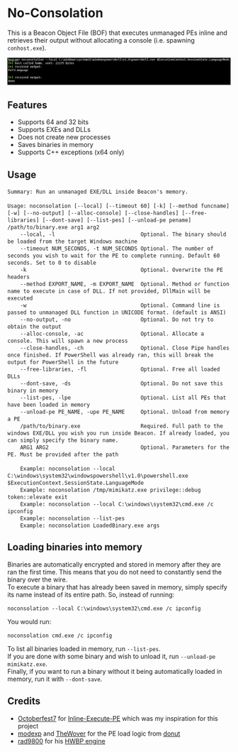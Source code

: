 # No-Consolation

This is a Beacon Object File (BOF) that executes unmanaged PEs inline and retrieves their output without allocating a console (i.e. spawning `conhost.exe`).  

![screenshot](resources/demo.png)

## Features
- Supports 64 and 32 bits
- Supports EXEs and DLLs
- Does not create new processes
- Saves binaries in memory
- Supports C++ exceptions (x64 only)

## Usage
```
Summary: Run an unmanaged EXE/DLL inside Beacon's memory.

Usage: noconsolation [--local] [--timeout 60] [-k] [--method funcname] [-w] [--no-output] [--alloc-console] [--close-handles] [--free-libraries] [--dont-save] [--list-pes] [--unload-pe pename] /path/to/binary.exe arg1 arg2
    --local, -l                           Optional. The binary should be loaded from the target Windows machine
    --timeout NUM_SECONDS, -t NUM_SECONDS Optional. The number of seconds you wish to wait for the PE to complete running. Default 60 seconds. Set to 0 to disable
    -k                                    Optional. Overwrite the PE headers
    --method EXPORT_NAME, -m EXPORT_NAME  Optional. Method or function name to execute in case of DLL. If not provided, DllMain will be executed
    -w                                    Optional. Command line is passed to unmanaged DLL function in UNICODE format. (default is ANSI)
    --no-output, -no                      Optional. Do not try to obtain the output
    --alloc-console, -ac                  Optional. Allocate a console. This will spawn a new process
    --close-handles, -ch                  Optional. Close Pipe handles once finished. If PowerShell was already ran, this will break the output for PowerShell in the future
    --free-libraries, -fl                 Optional. Free all loaded DLLs
    --dont-save, -ds                      Optional. Do not save this binary in memory
    --list-pes, -lpe                      Optional. List all PEs that have been loaded in memory
    --unload-pe PE_NAME, -upe PE_NAME     Optional. Unload from memory a PE
    /path/to/binary.exe                   Required. Full path to the windows EXE/DLL you wish you run inside Beacon. If already loaded, you can simply specify the binary name.
    ARG1 ARG2                             Optional. Parameters for the PE. Must be provided after the path

    Example: noconsolation --local C:\windows\system32\windowspowershell\v1.0\powershell.exe $ExecutionContext.SessionState.LanguageMode
    Example: noconsolation /tmp/mimikatz.exe privilege::debug token::elevate exit
    Example: noconsolation --local C:\windows\system32\cmd.exe /c ipconfig
    Example: noconsolation --list-pes
    Example: noconsolation LoadedBinary.exe args
```

## Loading binaries into memory
Binaries are automatically encrypted and stored in memory after they are ran the first time. This means that you do not need to constantly send the binary over the wire.  
To execute a binary that has already been saved in memory, simply specify its name instead of its entire path. So, instead of running:
```
noconsolation --local C:\windows\system32\cmd.exe /c ipconfig
```
You would run:
```
noconsolation cmd.exe /c ipconfig
```

To list all binaries loaded in memory, run `--list-pes`.  
If you are done with some binary and wish to unload it, run `--unload-pe mimikatz.exe`.  
Finally, if you want to run a binary without it being automatically loaded in memory, run it with `--dont-save`.  

## Credits
- [Octoberfest7](https://twitter.com/octoberfest73) for [Inline-Execute-PE](https://github.com/Octoberfest7/Inline-Execute-PE) which was my inspiration for this project
- [modexp](https://twitter.com/modexpblog) and [TheWover](https://twitter.com/TheRealWover) for the PE load logic from [donut](https://github.com/TheWover/donut)
- [rad9800](https://twitter.com/rad9800) for his [HWBP engine](https://github.com/rad9800/hwbp4mw)
